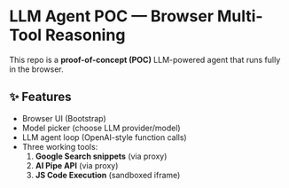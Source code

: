 # LLM Agent POC — Browser Multi-Tool Reasoning

This repo is a **proof-of-concept (POC)** LLM-powered agent that runs fully in the browser.

## ✨ Features
- Browser UI (Bootstrap)
- Model picker (choose LLM provider/model)
- LLM agent loop (OpenAI-style function calls)
- Three working tools:
  1. **Google Search snippets** (via proxy)
  2. **AI Pipe API** (via proxy)
  3. **JS Code Execution** (sandboxed iframe)


